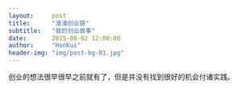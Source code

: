 ```yaml
---
layout:     post
title:      "漫漫创业路"
subtitle:   "我的创业故事"
date:       2015-08-02 12:00:00
author:     "HonKui"
header-img: "img/post-bg-01.jpg"
---
```


<p>创业的想法很早很早之前就有了，但是并没有找到很好的机会付诸实践。</p>

<p></p>


